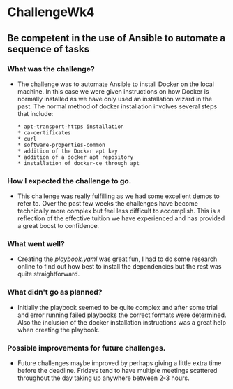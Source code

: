 # ChallengeWk4

## Be competent in the use of Ansible to automate a sequence of tasks

### What was the challenge? 

- The challenge was to automate Ansible to install Docker on the local machine. In this case we were given instructions on how Docker is normally installed as we have only used an installation wizard in the past. The normal method of docker installation involves several steps that include:

      * apt-transport-https installation
      * ca-certificates
      * curl
      * software-properties-common
      * addition of the Docker apt key
      * addition of a docker apt repository
      * installation of docker-ce through apt

### How I expected the challenge to go. 

- This challenge was really fulfilling as we had some excellent demos to refer to. Over the past few weeks the challenges have become technically more complex but feel less difficult to accomplish. This is a reflection of the effective tuition we have experienced and has provided a great boost to confidence.

### What went well? 

- Creating the *playbook.yaml* was great fun, I had to do some research online to find out how best to install the dependencies but the rest was quite straightforward. 

### What didn't go as planned? 

- Initially the playbook seemed to be quite complex and after some trial and error running failed playbooks the correct formats were determined. Also the inclusion of the docker installation instructions was a great help when creating the playbook.

### Possible improvements for future challenges.

- Future challenges maybe improved by perhaps giving a little extra time before the deadline. Fridays tend to have multiple meetings scattered throughout the day taking up anywhere between 2-3 hours. 
